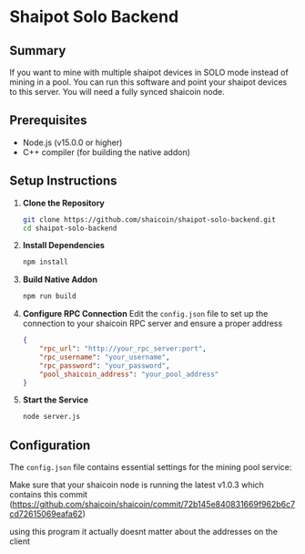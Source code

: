 # Shaipot Solo Backend

## Summary

If you want to mine with multiple shaipot devices in SOLO mode instead of mining in a pool. You can run this software and point your shaipot devices to this server. You will need a fully synced shaicoin node.

## Prerequisites

- Node.js (v15.0.0 or higher)
- C++ compiler (for building the native addon)

## Setup Instructions

1. **Clone the Repository**
   ```bash
   git clone https://github.com/shaicoin/shaipot-solo-backend.git
   cd shaipot-solo-backend
   ```

2. **Install Dependencies**
   ```bash
   npm install
   ```

3. **Build Native Addon**
   ```bash
   npm run build
   ```

4. **Configure RPC Connection**
   Edit the `config.json` file to set up the connection to your shaicoin RPC server and ensure a proper address
   ```json
   {
       "rpc_url": "http://your_rpc_server:port",
       "rpc_username": "your_username",
       "rpc_password": "your_password",
       "pool_shaicoin_address": "your_pool_address"
   }
   ```

5. **Start the Service**
   ```bash
   node server.js
   ```

## Configuration

The `config.json` file contains essential settings for the mining pool service:

Make sure that your shaicoin node is running the latest v1.0.3 which contains this commit (https://github.com/shaicoin/shaicoin/commit/72b145e840831669f962b6c7cd72615069eafa62)

using this program it actually doesnt matter about the addresses on the client
